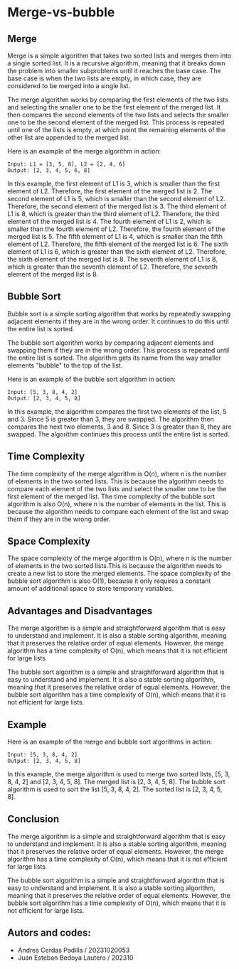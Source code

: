 # Merge-vs-bubble

## Merge

Merge is a simple algorithm that takes two sorted lists and merges them into a single sorted list. It is a recursive algorithm, meaning that it breaks down the problem into smaller subproblems until it reaches the base case. The base case is when the two lists are empty, in which case, they are considered to be merged into a single list.

The merge algorithm works by comparing the first elements of the two lists and selecting the smaller one to be the first element of the merged list. It then compares the second elements of the two lists and selects the smaller one to be the second element of the merged list. This process is repeated until one of the lists is empty, at which point the remaining elements of the other list are appended to the merged list.

Here is an example of the merge algorithm in action:

```
Input: L1 = [3, 5, 8], L2 = [2, 4, 6]
Output: [2, 3, 4, 5, 6, 8]
```

In this example, the first element of L1 is 3, which is smaller than the first element of L2. Therefore, the first element of the merged list is 2. The second element of L1 is 5, which is smaller than the second element of L2. Therefore, the second element of the merged list is 3. The third element of L1 is 8, which is greater than the third element of L2. Therefore, the third element of the merged list is 4. The fourth element of L1 is 2, which is smaller than the fourth element of L2. Therefore, the fourth element of the merged list is 5. The fifth element of L1 is 4, which is smaller than the fifth element of L2. Therefore, the fifth element of the merged list is 6. The sixth element of L1 is 6, which is greater than the sixth element of L2. Therefore, the sixth element of the merged list is 8. The seventh element of L1 is 8, which is greater than the seventh element of L2. Therefore, the seventh element of the merged list is 8.

## Bubble Sort

Bubble sort is a simple sorting algorithm that works by repeatedly swapping adjacent elements if they are in the wrong order. It continues to do this until the entire list is sorted.

The bubble sort algorithm works by comparing adjacent elements and swapping them if they are in the wrong order. This process is repeated until the entire list is sorted. The algorithm gets its name from the way smaller elements "bubble" to the top of the list.

Here is an example of the bubble sort algorithm in action:

```
Input: [5, 3, 8, 4, 2]
Output: [2, 3, 4, 5, 8]
```

In this example, the algorithm compares the first two elements of the list, 5 and 3. Since 5 is greater than 3, they are swapped. The algorithm then compares the next two elements, 3 and 8. Since 3 is greater than 8, they are swapped. The algorithm continues this process until the entire list is sorted.

## Time Complexity

The time complexity of the merge algorithm is O(n), where n is the number of elements in the two sorted lists. This is because the algorithm needs to compare each element of the two lists and select the smaller one to be the first element of the merged list. The time complexity of the bubble sort algorithm is also O(n), where n is the number of elements in the list. This is because the algorithm needs to compare each element of the list and swap them if they are in the wrong order.

## Space Complexity

The space complexity of the merge algorithm is O(n), where n is the number of elements in the two sorted lists.This is because the algorithm needs to create a new list to store the merged elements. The space complexity of the bubble sort algorithm is also O(1), because it only requires a constant amount of additional space to store temporary variables.

## Advantages and Disadvantages

The merge algorithm is a simple and straightforward algorithm that is easy to understand and implement. It is also a stable sorting algorithm, meaning that it preserves the relative order of equal elements. However, the merge algorithm has a time complexity of O(n), which means that it is not efficient for large lists.

The bubble sort algorithm is a simple and straightforward algorithm that is easy to understand and implement. It is also a stable sorting algorithm, meaning that it preserves the relative order of equal elements. However, the bubble sort algorithm has a time complexity of O(n), which means that it is not efficient for large lists.

## Example

Here is an example of the merge and bubble sort algorithms in action:

```
Input: [5, 3, 8, 4, 2]
Output: [2, 3, 4, 5, 8]

```

In this example, the merge algorithm is used to merge two sorted lists, [5, 3, 8, 4, 2] and [2, 3, 4, 5, 8]. The merged list is [2, 3, 4, 5, 8]. The bubble sort algorithm is used to sort the list [5, 3, 8, 4, 2]. The sorted list is [2, 3, 4, 5, 8].

## Conclusion

The merge algorithm is a simple and straightforward algorithm that is easy to understand and implement. It is also a stable sorting algorithm, meaning that it preserves the relative order of equal elements. However, the merge algorithm has a time complexity of O(n), which means that it is not efficient for large lists.

The bubble sort algorithm is a simple and straightforward algorithm that is easy to understand and implement. It is also a stable sorting algorithm, meaning that it preserves the relative order of equal elements. However, the bubble sort algorithm has a time complexity of O(n), which means that it is not efficient for large lists.     

## Autors and codes:
- Andres Cerdas Padilla  / 20231020053
- Juan Esteban Bedoya Lautero / 202310